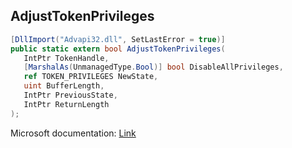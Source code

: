 ## AdjustTokenPrivileges

```csharp
[DllImport("Advapi32.dll", SetLastError = true)]
public static extern bool AdjustTokenPrivileges(
   IntPtr TokenHandle,
   [MarshalAs(UnmanagedType.Bool)] bool DisableAllPrivileges,
   ref TOKEN_PRIVILEGES NewState,
   uint BufferLength,
   IntPtr PreviousState,
   IntPtr ReturnLength
);
```

Microsoft documentation: [Link](https://docs.microsoft.com/en-us/windows/win32/api/securitybaseapi/nf-securitybaseapi-adjusttokenprivileges)
